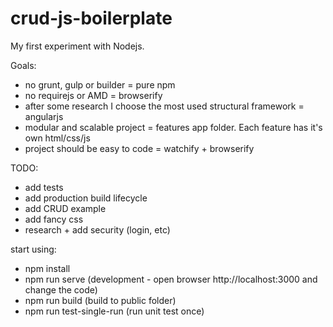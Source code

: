 # crud-js-boilerplate
My first experiment with Nodejs.

Goals:
- no grunt, gulp or builder = pure npm
- no requirejs or AMD = browserify
- after some research I choose the most used structural framework = angularjs
- modular and scalable project = features app folder. Each feature has it's own html/css/js
- project should be easy to code = watchify + browserify
 
TODO:
- add tests
- add production build lifecycle
- add CRUD example
- add fancy css
- research + add security (login, etc)
 
start using:
- npm install
- npm run serve (development - open browser http://localhost:3000 and change the code)
- npm run build (build to public folder)
- npm run test-single-run (run unit test once)